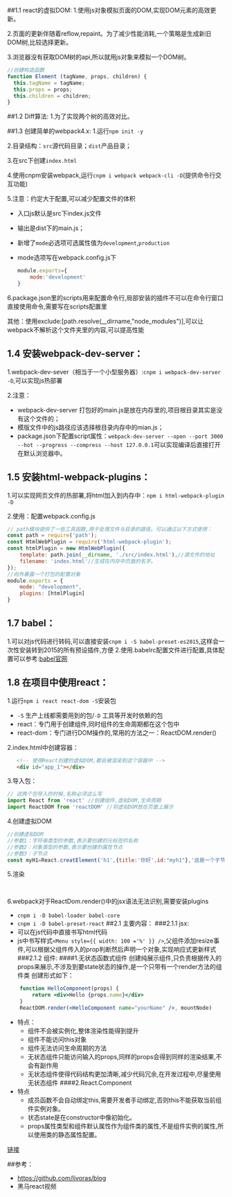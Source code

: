 
##1.1 react的虚拟DOM:
1.使用js对象模拟页面的DOM,实现DOM元素的高效更新。

2.页面的更新伴随着reflow,repaint。为了减少性能消耗,一个策略是生成新旧DOM树,比较选择更新。

3.浏览器没有获取DOM树的api,所以就用js对象来模拟一个DOM树。

```javascript
//创建构造函数
function Element (tagName, props, children) {
  this.tagName = tagName;
  this.props = props;
  this.children = children;
}
```
##1.2 Diff算法:
1.为了实现两个树的高效对比。

##1.3 创建简单的webpack4.x:
1.运行`npm init -y`

2.目录结构：`src`源代码目录；`dist`产品目录；

3.在src下创建`index.html`

4.使用cnpm安装webpack,运行`cnpm i webpack webpack-cli -D`(提供命令行交互功能)

5.注意：约定大于配置,可以减少配置文件的体积

* 入口js默认是src下index.js文件

* 输出是dist下的main.js； 

* 新增了`mode`必选项可选属性值为`development`,`production`

* mode选项写在webpack.config.js下

  ```javascript
  module.exports={
      mode:'development'
  }
  ```
 6.package.json里的scripts用来配置命令行,局部安装的插件不可以在命令行窗口直接使用命令,需要写在scripts配置里
 
 其他：使用exclude:[path.resolve(__dirname,"node_modules")],可以让webpack不解析这个文件夹里的内容,可以提高性能

## 1.4 安装webpack-dev-server：

1.webpack-dev-sever（相当于一个小型服务器）:`cnpm i webpack-dev-server -D`,可以实现js热部署

2.注意：

* webpack-dev-server 打包好的main.js是放在内存里的,项目根目录其实是没有这个文件的；
* 模版文件中的js路径应该选择根目录内存中的mian.js；
* package.json下配置script属性：`webpack-dev-server --open --port 3000 --hot --progress --compress --host 127.0.0.1`可以实现编译后直接打开在默认浏览器中。

## 1.5 安装html-webpack-plugins：

1.可以实现网页文件的热部署,将html加入到内存中：`npm i html-webpack-plugin -D`

2.使用：配置webpack.config.js

```javascript
// path模块提供了一些工具函数,用于处理文件与目录的路径。可以通过以下方式使用：
const path = require('path');
const HtmlWebPlugin = require('html-webpack-plugin');
const htmlPlugin = new HtmlWebPlugin({
    template: path.join(__dirname, './src/index.html'),//源文件的地址
    filename: 'index.html'//生成在内存中页面的名字。
});
//向外暴露一个打包的配置对象
module.exports = {
    mode: "development",
    plugins: [htmlPlugin]
}
```
## 1.7 babel：
1.可以对js代码进行转码,可以直接安装`cnpm i -S babel-preset-es2015`,这样会一次性安装转到2015的所有预设插件,方便
2.使用.babelrc配置文件进行配置,具体配置可以参考:[babel官网](http://babeljs.io/docs/en/babel-cli)
## 1.8 在项目中使用react：

1.运行`npm i react react-dom -S`安装包
* `-S` 生产上线都需要用到的包/`-D` 工具等开发时依赖的包
* react：专门用于创建组件,同时组件的生命周期都在这个包中
* react-dom：专门进行DOM操作的,常用的方法之一：ReactDOM.render()

2.index.html中创建容器：

```html
   <!-- 使用React创建的虚拟DOM,都会被渲染到这个容器中 -->
   <div id="app_1"></div>
```

3.导入包：

```javascript
// 这两个包导入的时候,名称必须这么写
import React from 'react' //创建组件,虚拟DOM,生命周期
import ReactDOM from 'reactDOM' //将虚拟DOM放在页面上展示
```
4.创建虚拟DOM
```javascript
//创建虚拟DOM
//参数1：字符串类型的参数,表示要创建的元标签的名称
//参数2：对象类型的参数,表示要创建的属性节点
//参数3：子节点
const myH1=React.creatElement('h1',{title:'你好',id:"myh1"},'这是一个子节点');
```
5.渲染
```javascript
    
```
6.webpack对于ReactDom.render()中的jsx语法无法识别,需要安装plugins
  - `cnpm i -D babel-loader babel-core`
  - `cnpm i -D babel-preset-react`
##2.1 主要内容：
###2.1.1 jsx:
- 可以在js代码中直接书写html代码
- js中书写样式`<Menu style={{ width: 100 ='%' }} />`,父组件添加resize事件,可以根据父组件传入的prop判断然后声明一个对象,实现响应式更新样式
###2.1.2 组件:
####1.无状态函数式组件
创建纯展示组件,只负责根据传入的props来展示,不涉及到要state状态的操作,是一个只带有一个render方法的组件类
创建形式如下：
```jsx harmony
    function HelloComponent(props) {
        return <div>Hello {props.name}</div>
    }
    ReactDOM.render(<HelloComponent name="yourName" />, mountNode)
```
- 特点：
  - 组件不会被实例化,整体渲染性能得到提升
  - 组件不能访问this对象
  - 组件无法访问生命周期的方法
  - 无状态组件只能访问输入的props,同样的props会得到同样的渲染结果,不会有副作用
  - 无状态组件使得代码结构更加清晰,减少代码冗余,在开发过程中,尽量使用无状态组件
####2.React.Component
- 特点
  - 成员函数不会自动绑定this,需要开发者手动绑定,否则this不能获取当前组件实例对象。
  - 状态state是在constructor中像初始化。
  - props属性类型和组件默认属性作为组件类的属性,不是组件实例的属性,所以使用类的静态属性配置。

[链接](https://www.jianshu.com/p/f5c9ec0917bb)


##参考：

- https://github.com/livoras/blog
- 黑马react视频

